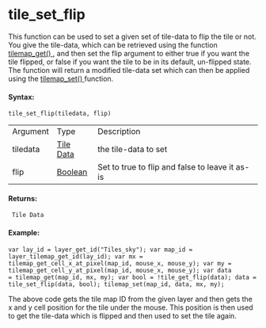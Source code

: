 # tile_set_flip

This function can be used to set a given set of tile-data to flip the
tile or not. You give the tile-data, which can be retrieved using the
function [ tilemap_get() ](tilemap_get) , and then set the flip
argument to either true if you want the tile flipped, or false if you
want the tile to be in its default, un-flipped state. The function will
return a modified tile-data set which can then be applied using the [
tilemap_set() ](tilemap_set) function.

#### Syntax:

``` gml
tile_set_flip(tiledata, flip)
```

|          |                                                                                                                          |                                                     |
|----------|--------------------------------------------------------------------------------------------------------------------------|-----------------------------------------------------|
| Argument | Type                                                                                                                     | Description                                         |
| tiledata |  [Tile Data](../../../../../../GameMaker_Language/GML_Reference/Asset_Management/Rooms/Tile_Map_Layers/tilemap_get)  | the tile-data to set                                |
| flip     |  [Boolean](../../../../../../GameMaker_Language/GML_Overview/Data_Types)                                             | Set to true to flip and false to leave it as-is     |

#### Returns:

``` gml
 Tile Data
```

#### Example:

``` gml
var lay_id = layer_get_id("Tiles_sky"); var map_id = layer_tilemap_get_id(lay_id); var mx = tilemap_get_cell_x_at_pixel(map_id, mouse_x, mouse_y); var my = tilemap_get_cell_y_at_pixel(map_id, mouse_x, mouse_y); var data
= tilemap_get(map_id, mx, my); var bool = !tile_get_flip(data); data = tile_set_flip(data, bool); tilemap_set(map_id, data, mx, my);
```

The above code gets the tile map ID from the given layer and then gets
the x and y cell position for the tile under the mouse. This position is
then used to get the tile-data which is flipped and then used to set the
tile again.
